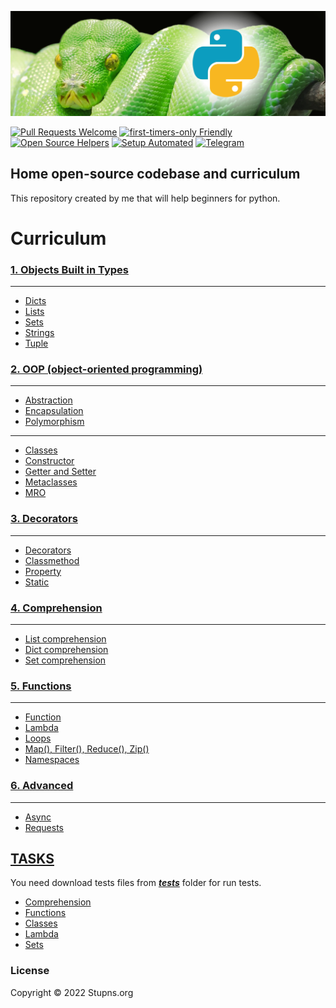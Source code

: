 [![Stupns Home Banner](https://github.com/stupns/HOME/blob/master/images-git/python-banner.png)](https://github.com/stupns/HOME)

[![Pull Requests Welcome](https://img.shields.io/badge/PRs-welcome-brightgreen.svg?style=flat)](http://makeapullrequest.com)
[![first-timers-only Friendly](https://img.shields.io/badge/first--timers--only-friendly-blue.svg)](http://www.firsttimersonly.com/)
[![Open Source Helpers](https://www.codetriage.com/freecodecamp/freecodecamp/badges/users.svg)](https://stackoverflow.com/)
[![Setup Automated](https://img.shields.io/badge/setup-automated-blue?logo=gitpod)](https://gitpod.io/from-referrer/)
[![Telegram](https://img.shields.io/discord/692816967895220344)](https://t.me/Stupns)

## Home open-source codebase and curriculum

This repository created by me that will help beginners for python.

Curriculum
===============

### [1. Objects Built in Types](https://github.com/stupns/HOME/tree/master/Obj-Built-in-types)
___

- [Dicts](https://github.com/stupns/HOME/tree/master/Obj-Built-in-types/Dicts)
- [Lists](https://github.com/stupns/HOME/tree/master/Obj-Built-in-types/Lists)
- [Sets](https://github.com/stupns/HOME/tree/master/Obj-Built-in-types/Sets)
- [Strings](https://github.com/stupns/HOME/tree/master/Obj-Built-in-types/Strings)
- [Tuple](https://github.com/stupns/HOME/tree/master/Obj-Built-in-types/Tuple)

### [2. OOP (object-oriented programming)](https://github.com/stupns/HOME/tree/master/OOP)
___

- [Abstraction](https://github.com/stupns/HOME/blob/master/OOP/Abstraction.py)
- [Encapsulation](https://github.com/stupns/HOME/blob/master/OOP/Encapsulation.py)
- [Polymorphism](https://github.com/stupns/HOME/blob/master/OOP/Polymorphism.py)
  <br />
___

- [Classes](https://github.com/stupns/HOME/tree/master/OOP/Classes)
- [Constructor](https://github.com/stupns/HOME/tree/master/OOP/Constructor)
- [Getter and Setter](https://github.com/stupns/HOME/tree/master/OOP/Getter%20and%20Setter)
- [Metaclasses](https://github.com/stupns/HOME/tree/master/OOP/Metaclasses)
- [MRO](https://github.com/stupns/HOME/blob/master/OOP/MRO.py)

### [3. Decorators](https://github.com/stupns/HOME/tree/master/Decorators)

___

- [Decorators](https://github.com/stupns/HOME/blob/master/Decorators/decorators.py)
- [Classmethod](https://github.com/stupns/HOME/blob/master/Decorators/classmethod.py)
- [Property](https://github.com/stupns/HOME/blob/master/Decorators/property.py)
- [Static](https://github.com/stupns/HOME/blob/master/Decorators/static.py)

### [4. Comprehension](https://github.com/stupns/HOME/tree/master/Comprehension)

___

- [List comprehension](https://github.com/stupns/HOME/blob/master/Comprehension/ListComprehension.py)
- [Dict comprehension](https://github.com/stupns/HOME/blob/master/Comprehension/DictComprehension.py)
- [Set comprehension](https://github.com/stupns/HOME/blob/master/Comprehension/SetComprehension.py)

### [5. Functions](https://github.com/stupns/HOME/tree/master/Functions)

___

- [Function](https://github.com/stupns/HOME/blob/master/Functions/Function.py)
- [Lambda](https://github.com/stupns/HOME/blob/master/Functions/Lambda.py)
- [Loops](https://github.com/stupns/HOME/blob/master/Functions/Loops.py)
- [Map(), Filter(), Reduce(), Zip()](https://github.com/stupns/HOME/blob/master/Functions/Map_Filter_Reduce_Zip.py)
- [Namespaces](https://github.com/stupns/HOME/blob/master/Functions/Namespaces.py)

### [6. Advanced](https://github.com/stupns/HOME/tree/master/Advanced)

___

- [Async](https://github.com/stupns/HOME/tree/master/Advanced/Async)
- [Requests](https://github.com/stupns/HOME/tree/master/Advanced/Requests)

## [TASKS](https://github.com/stupns/HOME/tree/master/TASKS)

You need download tests files from **_[tests](https://github.com/stupns/HOME/tree/master/TASKS/TESTS)_** folder for run
tests.

- [Comprehension](https://github.com/stupns/HOME/tree/master/TASKS/COMPREHENSION)
- [Functions](https://github.com/stupns/HOME/tree/master/TASKS/FUNCTION_EXERCISES)
- [Classes](https://github.com/stupns/HOME/tree/master/TASKS/CLASSES)
- [Lambda](https://github.com/stupns/HOME/tree/master/TASKS/LAMBDA)
- [Sets](https://github.com/stupns/HOME/tree/master/TASKS/SETS)

### License

Copyright © 2022 Stupns.org

